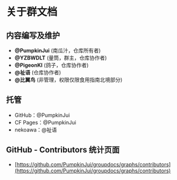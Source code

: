 # 关于群文档

## 内容编写及维护

- **@PumpkinJui** (南瓜汁，仓库所有者)
- **@YZBWDLT** (量筒，群主，仓库协作者)
- **@PigeonKI** (鸽子，仓库协作者)
- **@祉语** (仓库协作者)
- **@比翼鸟** (非管理，权限仅限食用指南北境部分)

## 托管

- GitHub：@PumpkinJui
- CF Pages：@PumpkinJui
- nekoawa：@祉语

## GitHub - Contributors 统计页面

- [https://github.com/PumpkinJui/groupdocs/graphs/contributors](https://github.com/PumpkinJui/groupdocs/graphs/contributors)